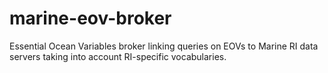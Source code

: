 # marine-eov-broker
Essential Ocean Variables broker linking queries on EOVs to Marine RI data servers taking into account RI-specific vocabularies.

